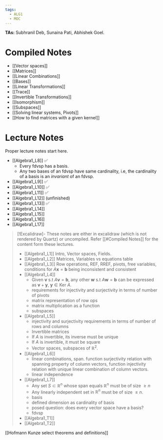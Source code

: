 ```yaml
---
tags:
  - ALG1
  - MOC
---
```

**TAs:** Subhranil Deb, Sunaina Pati, Abhishek Goel.
# Compiled Notes

- [[Vector spaces]]
- [[Matrices]]
- [[Linear Combinations]]
- [[Bases]]
- [[Linear Transformations]]
- [[Trace]]
- [[Invertible Transformations]]
- [[Isomorphism]]
- [[Subspaces]]
- [[Solving linear systems, Pivots]]
- [[How to find matrices with a given kernel]]
# Lecture Notes

Proper lecture notes start here.
- [[Algebra1_L8]] ✅ 
	- Every fdvsp has a basis.
	- Any two bases of an fdvsp have same cardinality, i.e, the cardinality of a basis is an *invariant* of an fdvsp.
- [[Algebra1_L9]] ✅ 
- [[Algebra1_L10]] ✅
- [[Algebra1_L11]] ✅
- [[Algebra1_L12]] (unfinished)
- [[Algebra1_L13]] ✅
- [[Algebra1_L14]]
- [[Algebra1_L15]]
- [[Algebra1_L16]]
- [[Algebra1_L17]]

>[!Excalidraw]-
>These notes are either in excalidraw (which is not rendered by Quartz) or uncompiled. Refer [[#Compiled Notes]] for the content form these lectures.
>- [[Algebra1_L1]] Intro, Vector spaces, Fields.
>- [[Algebra1_L2]] Matrices, Variables vs equations table
>- [[Algebra1_L3]] Row operations, REF, RREF, pivots, free variables, conditions for $A\mathbf{x}=\mathbf{b}$ being inconsistent and consistent
>- [[Algebra1_L4]] 
>	- Given $\mathbf{v}$ s.t $A\mathbf{v}=\mathbf{b}$, any other $\mathbf{w}$ s.t $A\mathbf{w}=\mathbf{b}$ can be expressed as $\mathbf{v}+\mathbf{y}$, $\mathbf{y}\in\text{Ker }A$. 
>	- requirements for injectivity and surjectivity in terms of number of pivots
>	- matrix representation of row ops
>	- matrix multiplication as a function
>	- subspaces
>- [[Algebra1_L5]]
>	- injectivity and surjectivity requirements in terms of number of rows and columns
>	- Invertible matrices
>	- If $A$ is invertible, its inverse must be unique
>	- If $A$ is invertible, it must be square
>	- Vector spaces, subspaces of $\mathbb{R}^{2}$. 
>- [[Algebra1_L6]]
>	- linear combinations, span. function surjectivity relation with spanning property of column vectors, function injectivity relation with unique linear combination of column vectors.
>	- linear independence
>- [[Algebra1_L7]]
>	- Any set $S \subset \mathbb{R}^n$ whose span equals $\mathbb{R}^n$ must be of size $\geq n$
>	- Any linearly independent set in $\mathbb{R}^n$ must be of size $\le n$.
>	- basis
>	- defined dimension as cardinality of basis
>	- posed question: does every vector space have a basis?
>	- fdvsp
>- [[Algebra1_T1]]
>- [[Algebra1_T2]]


[[Hofmann Kunze select theorems and definitions]]

